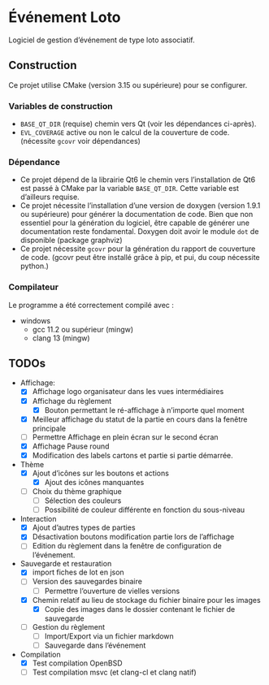 # Événement Loto

Logiciel de gestion d’événement de type loto associatif.

## Construction

Ce projet utilise CMake (version 3.15 ou supérieure) pour se configurer.

### Variables de construction

* `BASE_QT_DIR` (requise) chemin vers Qt (voir les dépendances ci-après).
* `EVL_COVERAGE` active ou non le calcul de la couverture de code.
  (nécessite `gcovr` voir dépendances)

### Dépendance

* Ce projet dépend de la librairie Qt6 le chemin vers l’installation de Qt6 est passé à CMake par la
  variable `BASE_QT_DIR`. Cette variable est d’ailleurs requise.
* Ce projet nécessite l’installation d’une version de doxygen (version 1.9.1 ou supérieure) pour générer la
  documentation de code. Bien que non essentiel pour la génération du logiciel, être capable de générer une
  documentation reste fondamental. Doxygen doit avoir le module `dot` de disponible (package graphviz)
* Ce projet nécessite `gcovr` pour la génération du rapport de couverture de code. (gcovr peut être installé grâce à
  pip, et pui, du coup nécessite python.)

### Compilateur

Le programme a été correctement compilé avec :

* windows
    * gcc 11.2 ou supérieur (mingw)
    * clang 13 (mingw)

## TODOs

* Affichage:
  * [X] Affichage logo organisateur dans les vues intermédiaires
  * [X] Affichage du règlement
    * [X] Bouton permettant le ré-affichage à n’importe quel moment
  * [X] Meilleur affichage du statut de la partie en cours dans la fenêtre principale
  * [ ] Permettre Affichage en plein écran sur le second écran
  * [X] Affichage Pause round
  * [x] Modification des labels cartons et partie si partie démarrée.
* Thème
  * [X] Ajout d’icônes sur les boutons et actions
    * [X] Ajout des icônes manquantes
  * [ ] Choix du thème graphique
    * [ ] Sélection des couleurs
    * [ ] Possibilité de couleur différente en fonction du sous-niveau
* Interaction
  * [X] Ajout d’autres types de parties
  * [x] Désactivation boutons modification partie lors de l’affichage
  * [ ] Edition du règlement dans la fenêtre de configuration de l’événement.
* Sauvegarde et restauration
  * [X] import fiches de lot en json
  * [ ] Version des sauvegardes binaire
    * [ ] Permettre l’ouverture de vielles versions
  * [X] Chemin relatif au lieu de stockage du fichier binaire pour les images
    * [X] Copie des images dans le dossier contenant le fichier de sauvegarde
  * [ ] Gestion du règlement
    * [ ] Import/Export via un fichier markdown
    * [ ] Sauvegarde dans l’événement
* Compilation
  * [x] Test compilation OpenBSD
  * [ ] Test compilation msvc (et clang-cl et clang natif)

